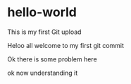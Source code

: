 # hello-world
This is my first Git upload



Heloo all welcome to my first git commit

Ok there is some problem here

ok now understanding it
